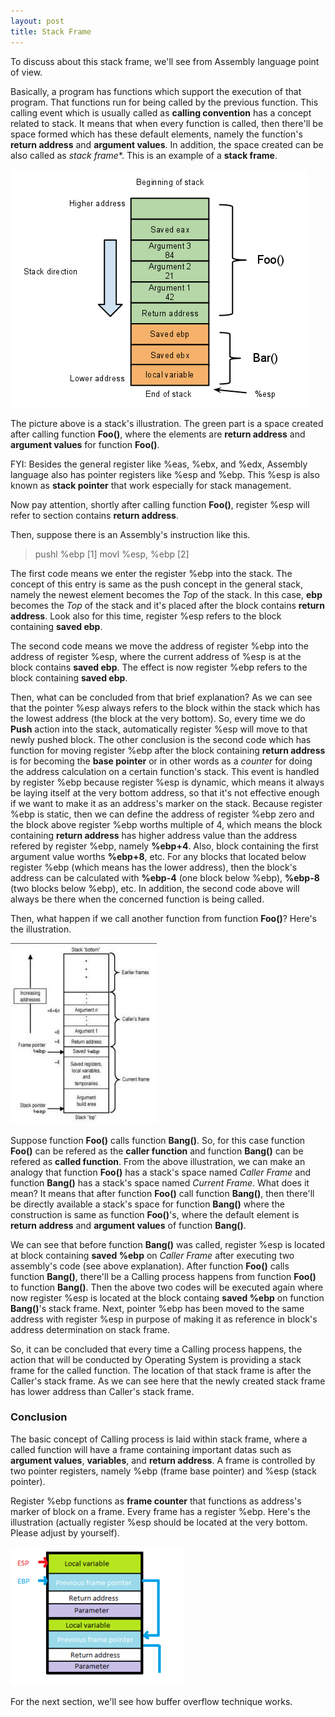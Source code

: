 ```yaml
---
layout: post
title: Stack Frame
---
```


To discuss about this stack frame, we'll see from Assembly language point of view.

Basically, a program has functions which support the execution of that program. That functions run for being called by the previous function. This calling event which is usually called as **calling convention** has a concept related to stack. It means that when every function is called, then there'll be space formed which has these default elements, namely the function's **return address** and **argument values**. In addition, the space created can be also called as *stack frame**. This is an example of a **stack frame**.

<img src="https://github.com/albertusk95/albertusk95.github.io/blob/master/public/img/stackframe00.png?raw=true" alt="Stack Frame" title="https://i1.wp.com/i.stack.imgur.com/Fxn41.png" />

The picture above is a stack's illustration. The green part is a space created after calling function **Foo()**, where the elements are **return address** and **argument values** for function **Foo()**. 

FYI: Besides the general register like %eas, %ebx, and %edx, Assembly language also has pointer registers like %esp and %ebp. This %esp is also known as **stack pointer** that work especially for stack management.

Now pay attention, shortly after calling function **Foo()**, register %esp will refer to section contains **return address**.

Then, suppose there is an Assembly's instruction like this.

> pushl %ebp [1]
> movl %esp, %ebp [2]

The first code means we enter the register %ebp into the stack. The concept of this entry is same as the push concept in the general stack, namely the newest element becomes the _Top_ of the stack. In this case, **ebp** becomes the _Top_ of the stack and it's placed after the block contains **return address**. Look also for this time, register %esp refers to the block containing **saved ebp**.

The second code means we move the address of register %ebp into the address of register %esp, where the current address of %esp is at the block contains **saved ebp**. The effect is now register %ebp refers to the block containing **saved ebp**.
 
Then, what can be concluded from that brief explanation? As we can see that the pointer %esp always refers to the block within the stack which has the lowest address (the block at the very bottom). So, every time we do **Push** action into the stack, automatically register %esp will move to that newly pushed block. The other conclusion is the second code which has function for moving register %ebp after the block containing **return address** is for becoming the **base pointer** or in other words as a _counter_ for doing the address calculation on a certain function's stack. This event is handled by register %ebp because register %esp is dynamic, which means it always be laying itself at the very bottom address, so that it's not effective enough if we want to make it as an address's marker on the stack. Because register %ebp is static, then we can define the address of register %ebp zero and the block above register %ebp worths multiple of 4, which means the block containing **return address** has higher address value than the address refered by register %ebp, namely **%ebp+4**. Also, block containing the first argument value worths **%ebp+8**, etc. For any blocks that located below register %ebp (which means has the lower address), then the block's address can be calculated with **%ebp-4** (one block below %ebp), **%ebp-8** (two blocks below %ebp), etc. In addition, the second code above will always be there when the concerned function is being called.

Then, what happen if we call another function from function **Foo()**? Here's the illustration.

<img src="https://github.com/albertusk95/albertusk95.github.io/blob/master/public/img/stackframe01.jpg?raw=true" alt="Stack Frame" title="https://binarypirates.files.wordpress.com/2011/01/stack.jpg?w=234&h=290" />

Suppose function **Foo()** calls function **Bang()**. So, for this case function **Foo()** can be refered as the **caller function** and function **Bang()** can be refered as **called function**. From the above illustration, we can make an analogy that function **Foo()** has a stack's space named _Caller Frame_ and function **Bang()** has a stack's space named _Current Frame_. What does it mean? It means that after function **Foo()** call function **Bang()**, then there'll be directly available a stack's space for function **Bang()** where the construction is same as function **Foo()**'s, where the default element is **return address** and **argument values** of function **Bang()**.

We can see that before function **Bang()** was called, register %esp is located at block containing **saved %ebp** on _Caller Frame_ after executing two assembly's code (see above explanation). After function **Foo()** calls function **Bang()**, there'll be a Calling process happens from function **Foo()** to function **Bang()**. Then the above two codes will be executed again where now register %esp is located at the block containg **saved %ebp** on function **Bang()**'s stack frame. Next, pointer %ebp has been moved to the same address with register %esp in purpose of making it as reference in block's address determination on stack frame.
 
So, it can be concluded that every time a Calling process happens, the action that will be conducted by Operating System is providing a stack frame for the called function. The location of that stack frame is after the Caller's stack frame. As we can see here that the newly created stack frame has lower address than Caller's stack frame.  


### Conclusion

The basic concept of Calling process is laid within stack frame, where a called function will have a frame containing important datas such as **argument values**, **variables**, and **return address**. A frame is controlled by two pointer registers, namely %ebp (frame base pointer) and %esp (stack pointer).

Register %ebp functions as **frame counter** that functions as address's marker of block on a frame. Every frame has a register %ebp. Here's the illustration (actually register %esp should be located at the very bottom. Please adjust by yourself).

<img src="https://github.com/albertusk95/albertusk95.github.io/blob/master/public/img/stackframe02.png?raw=true" alt="Stack Frame" title="https://insidethecodesite.files.wordpress.com/2015/12/8628a-stackframe.png?w=277&h=222" />

For the next section, we'll see how buffer overflow technique works.
